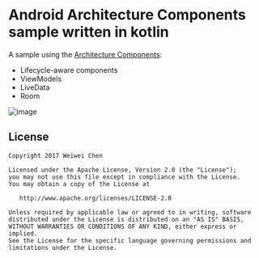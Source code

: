# Android Architecture Components sample written in kotlin

A sample using the [Architecture Components](https://developer.android.com/arch):
- Lifecycle-aware components
- ViewModels
- LiveData
- Room

![image](https://github.com/fancycww/KotlinAndroidArchitectureComponentsSample/master/demo.gif)

License
-------

    Copyright 2017 Weiwei Chen

    Licensed under the Apache License, Version 2.0 (the "License");
    you may not use this file except in compliance with the License.
    You may obtain a copy of the License at
    
       http://www.apache.org/licenses/LICENSE-2.0
    
    Unless required by applicable law or agreed to in writing, software
    distributed under the License is distributed on an "AS IS" BASIS,
    WITHOUT WARRANTIES OR CONDITIONS OF ANY KIND, either express or implied.
    See the License for the specific language governing permissions and
    limitations under the License.
